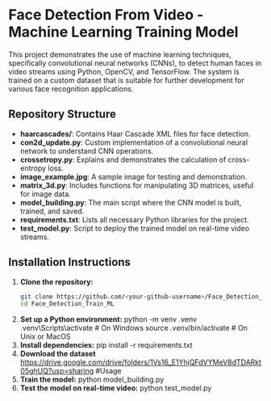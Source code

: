 # Face Detection From Video - Machine Learning Training Model

This project demonstrates the use of machine learning techniques, specifically convolutional neural networks (CNNs), to detect human faces in video streams using Python, OpenCV, and TensorFlow. The system is trained on a custom dataset that is suitable for further development for various face recognition applications.

## Repository Structure

- **haarcascades/**: Contains Haar Cascade XML files for face detection.
- **con2d_update.py**: Custom implementation of a convolutional neural network to understand CNN operations.
- **crossetropy.py**: Explains and demonstrates the calculation of cross-entropy loss.
- **image_example.jpg**: A sample image for testing and demonstration.
- **matrix_3d.py**: Includes functions for manipulating 3D matrices, useful for image data.
- **model_building.py**: The main script where the CNN model is built, trained, and saved.
- **requirements.txt**: Lists all necessary Python libraries for the project.
- **test_model.py**: Script to deploy the trained model on real-time video streams.

## Installation Instructions

1. **Clone the repository:**
   ```bash
   git clone https://github.com/<your-github-username>/Face_Detection_Train_ML.git
   cd Face_Detection_Train_ML
2. **Set up a Python environment:**
   python -m venv .venv
   .venv\Scripts\activate  # On Windows
   source .venv/bin/activate  # On Unix or MacOS
3. **Install dependencies:**
   pip install -r requirements.txt
4. **Download the dataset**
   https://drive.google.com/drive/folders/1Vs16_E1YhjQFdVYMeV8dTDARkt05ghUQ?usp=sharing
#Usage
1. **Train the model:**
   python model_building.py
2. **Test the model on real-time video:**
   python test_model.py




